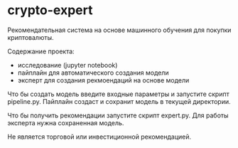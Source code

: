 # crypto-expert
Рекомендательная система на основе машинного обучения для покупки криптовалюты.

Содержание проекта:
- исследование (jupyter notebook)
- пайплайн для автоматического создания модели
- эксперт для создания рекмоендаций на основе модели

Что бы создать модель введите входные параметры и запустите скрипт pipeline.py.
Пайплайн создаст и сохранит модель в текущей директории.

Что бы получить рекомендации запустите скрипт expert.py.
Для работы эксперта нужна сохраненная модель.

Не является торговой или инвестиционной рекомендацией.
